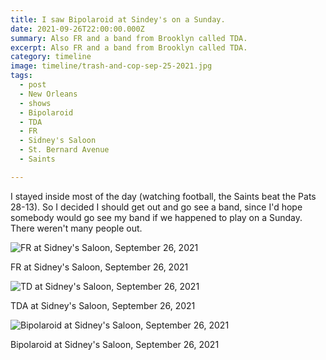 ```yaml
---
title: I saw Bipolaroid at Sindey's on a Sunday.
date: 2021-09-26T22:00:00.000Z
summary: Also FR and a band from Brooklyn called TDA.
excerpt: Also FR and a band from Brooklyn called TDA.
category: timeline
image: timeline/trash-and-cop-sep-25-2021.jpg
tags:
  - post 
  - New Orleans
  - shows
  - Bipolaroid
  - TDA
  - FR
  - Sidney's Saloon
  - St. Bernard Avenue
  - Saints

---
```


I stayed inside most of the day (watching football, the Saints beat the Pats 28-13). So I decided I should get out and go see a band, since I'd hope somebody would go see my band if we happened to play on a Sunday. There weren't many people out. 

![FR at Sidney's Saloon, September 26, 2021](/static/img/timeline/fr-sidneys-sep-26-2021.jpg)
<figcaption>FR at Sidney's Saloon, September 26, 2021</figcaption>

![TD at Sidney's Saloon, September 26, 2021](/static/img/timeline/fr-sidneys-sep-26-2021.jpg)
<figcaption>TDA at Sidney's Saloon, September 26, 2021</figcaption>

![Bipolaroid at Sidney's Saloon, September 26, 2021](/static/img/timeline/fr-sidneys-sep-26-2021.jpg)
<figcaption>Bipolaroid at Sidney's Saloon, September 26, 2021</figcaption>